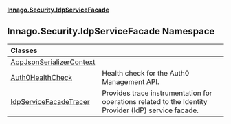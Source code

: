#### [Innago\.Security\.IdpServiceFacade](../../../index.md 'index')

## Innago\.Security\.IdpServiceFacade Namespace

| Classes | |
| :--- | :--- |
| [AppJsonSerializerContext](AppJsonSerializerContext/index.md 'Innago\.Security\.IdpServiceFacade\.AppJsonSerializerContext') | |
| [Auth0HealthCheck](Auth0HealthCheck/index.md 'Innago\.Security\.IdpServiceFacade\.Auth0HealthCheck') | Health check for the Auth0 Management API\. |
| [IdpServiceFacadeTracer](IdpServiceFacadeTracer/index.md 'Innago\.Security\.IdpServiceFacade\.IdpServiceFacadeTracer') | Provides trace instrumentation for operations related to the Identity Provider \(IdP\) service facade\. |
